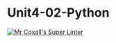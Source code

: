 # Unit4-02-Python
[![Mr Coxall's Super Linter](https://github.com/ICS3U-Programming-Adwok-k/Unit4-02-Python/workflows/Mr%20Coxall's%20Super%20Linter/badge.svg)](https://github.com/ICS3U-Programming-Adwok-k/Unit4-02-Python/actions/)
